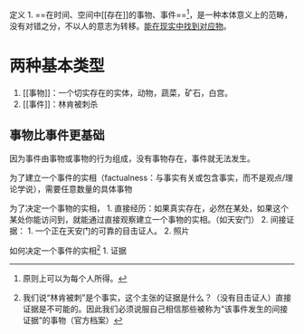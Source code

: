 定义
	1. ==在时间、空间中[[存在]]的事物、事件==[^2]，是一种本体意义上的范畴，没有对错之分，不以人的意志为转移。<u>能在现实中找到对应物</u>。
# 两种基本类型
1. [[事物]]：一个切实存在的实体，动物，蔬菜，矿石，白宫。
2. [[事件]]：林肯被刺杀

## 事物比事件更基础
因为事件由事物或事物的行为组成，没有事物存在，事件就无法发生。

为了建立一个事件的实相（factualness：与事实有关或包含事实，而不是观点/理论学说），需要任意数量的具体事物

为了决定一个事物的实相，
	1. 直接经历：如果真实存在，必然在某处，如果这个某处你能访问到，就能通过直接观察建立一个事物的实相。（如天安门）
	2. 间接证据：
		1. 一个正在天安门的可靠的目击证人。
		2. 照片

如何决定一个事件的实相[^1]
	1. 证据

[^1]: 我们说“林肯被刺”是个事实，这个主张的证据是什么？（没有目击证人）直接证据是不可能的。因此我们必须说服自己相信那些被称为“该事件发生的间接证据”的事物（官方档案）
[^2]: 原则上可以为每个人所得。